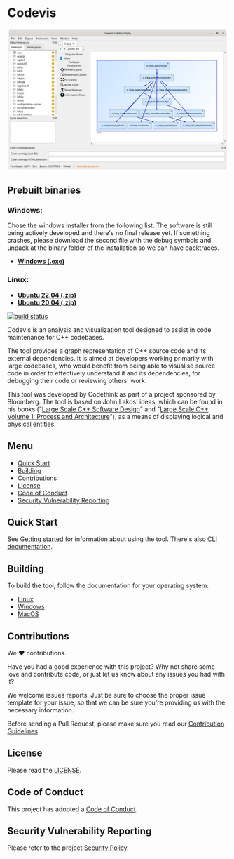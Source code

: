 # Codevis

![Codevis](doc/images/mainwindow.png)

## Prebuilt binaries

### Windows:

Chose the windows installer from the following list. The software is still being actively developed and there's no final release yet.
If something crashes, please download the second file with the debug symbols and unpack at the binary folder of the installation so we can have backtraces.

- [**Windows (.exe)**](https://drive.google.com/drive/u/0/folders/13GDkPwe63WznUCpXdBNyj_wMdyCXiZgK)

### Linux:

- [**Ubuntu 22.04 (.zip)**](https://invent.kde.org/sdk/codevis/-/wikis/uploads/77fc53bdc32d671ce8d27162f6b409d1/codevis-ubuntu-22.04.zip)
- [**Ubuntu 20.04 (.zip)**](https://invent.kde.org/sdk/codevis/-/wikis/uploads/16c7045a6f17401a80652765bac3228a/codevis-ubuntu-20.04.zip)

[![build status](https://invent.kde.org/sdk/codevis/badges/master/pipeline.svg)](https://invent.kde.org/sdk/codevis/-/pipelines/?ref=master)

Codevis is an analysis and visualization tool designed to assist in code maintenance for C++ codebases.

The tool provides a graph representation of C++ source code and its external dependencies.
It is aimed at developers working primarily with large codebases, who would benefit from being able to visualise
source code in order to effectively understand it and its dependencies, for debugging their code or reviewing others' work.

This tool was developed by Codethink as part of a project sponsored by Bloomberg.
The tool is based on John Lakos' ideas, which can be found in his books ("[Large Scale C++ Software Design](https://www.amazon.com/Large-Scale-Software-Design-John-Lakos/dp/0201633620/)"
and "[Large Scale C++ Volume 1: Process and Architecture](https://www.amazon.com/Large-Scale-Architecture-Addison-Wesley-Professional-Computing/dp/0201717069/)"),
as a means of displaying logical and physical entities.

## Menu

- [Quick Start](#quick-start)
- [Building](#building)
- [Contributions](#contributions)
- [License](#license)
- [Code of Conduct](#code-of-conduct)
- [Security Vulnerability Reporting](#security-vulnerability-reporting)

## Quick Start

See [Getting started](doc/getting_started.md) for information about using the tool.
There's also [CLI documentation](doc/command_line_codebase_generation.md).

## Building

To build the tool, follow the documentation for your operating system: 

- [Linux](doc/build_linux.md)
- [Windows](doc/build_windows.md)
- [MacOS](doc/build_macos.md)

## Contributions

We :heart: contributions.

Have you had a good experience with this project? Why not share some love and contribute code, or just let us know about any issues you had with it?

We welcome issues reports. Just be sure to choose the proper issue template for your issue, so that we can be sure you're providing us with the necessary information.

Before sending a Pull Request, please make sure you read our [Contribution Guidelines](CONTRIBUTING.md).

## License

Please read the [LICENSE](LICENSE).

## Code of Conduct

This project has adopted a [Code of Conduct](CODE_OF_CONDUCT.md).

## Security Vulnerability Reporting

Please refer to the project [Security Policy](SECURITY.md).
